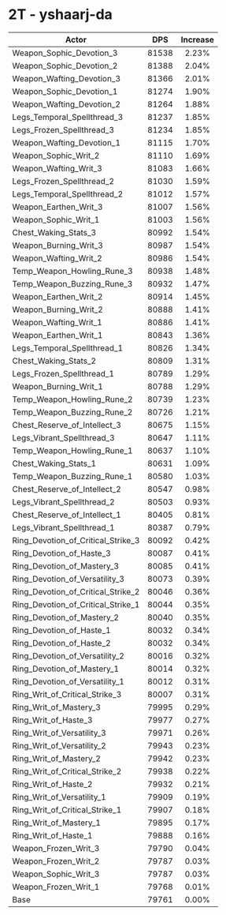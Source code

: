 # 2T - yshaarj-da
| Actor | DPS | Increase |
|---|:---:|:---:|
|Weapon_Sophic_Devotion_3|81538|2.23%|
|Weapon_Sophic_Devotion_2|81388|2.04%|
|Weapon_Wafting_Devotion_3|81366|2.01%|
|Weapon_Sophic_Devotion_1|81274|1.90%|
|Weapon_Wafting_Devotion_2|81264|1.88%|
|Legs_Temporal_Spellthread_3|81237|1.85%|
|Legs_Frozen_Spellthread_3|81234|1.85%|
|Weapon_Wafting_Devotion_1|81115|1.70%|
|Weapon_Sophic_Writ_2|81110|1.69%|
|Weapon_Wafting_Writ_3|81083|1.66%|
|Legs_Frozen_Spellthread_2|81030|1.59%|
|Legs_Temporal_Spellthread_2|81012|1.57%|
|Weapon_Earthen_Writ_3|81007|1.56%|
|Weapon_Sophic_Writ_1|81003|1.56%|
|Chest_Waking_Stats_3|80992|1.54%|
|Weapon_Burning_Writ_3|80987|1.54%|
|Weapon_Wafting_Writ_2|80986|1.54%|
|Temp_Weapon_Howling_Rune_3|80938|1.48%|
|Temp_Weapon_Buzzing_Rune_3|80932|1.47%|
|Weapon_Earthen_Writ_2|80914|1.45%|
|Weapon_Burning_Writ_2|80888|1.41%|
|Weapon_Wafting_Writ_1|80886|1.41%|
|Weapon_Earthen_Writ_1|80843|1.36%|
|Legs_Temporal_Spellthread_1|80826|1.34%|
|Chest_Waking_Stats_2|80809|1.31%|
|Legs_Frozen_Spellthread_1|80789|1.29%|
|Weapon_Burning_Writ_1|80788|1.29%|
|Temp_Weapon_Howling_Rune_2|80739|1.23%|
|Temp_Weapon_Buzzing_Rune_2|80726|1.21%|
|Chest_Reserve_of_Intellect_3|80675|1.15%|
|Legs_Vibrant_Spellthread_3|80647|1.11%|
|Temp_Weapon_Howling_Rune_1|80637|1.10%|
|Chest_Waking_Stats_1|80631|1.09%|
|Temp_Weapon_Buzzing_Rune_1|80580|1.03%|
|Chest_Reserve_of_Intellect_2|80547|0.98%|
|Legs_Vibrant_Spellthread_2|80503|0.93%|
|Chest_Reserve_of_Intellect_1|80405|0.81%|
|Legs_Vibrant_Spellthread_1|80387|0.79%|
|Ring_Devotion_of_Critical_Strike_3|80092|0.42%|
|Ring_Devotion_of_Haste_3|80087|0.41%|
|Ring_Devotion_of_Mastery_3|80085|0.41%|
|Ring_Devotion_of_Versatility_3|80073|0.39%|
|Ring_Devotion_of_Critical_Strike_2|80046|0.36%|
|Ring_Devotion_of_Critical_Strike_1|80044|0.35%|
|Ring_Devotion_of_Mastery_2|80040|0.35%|
|Ring_Devotion_of_Haste_1|80032|0.34%|
|Ring_Devotion_of_Haste_2|80032|0.34%|
|Ring_Devotion_of_Versatility_2|80016|0.32%|
|Ring_Devotion_of_Mastery_1|80014|0.32%|
|Ring_Devotion_of_Versatility_1|80012|0.31%|
|Ring_Writ_of_Critical_Strike_3|80007|0.31%|
|Ring_Writ_of_Mastery_3|79995|0.29%|
|Ring_Writ_of_Haste_3|79977|0.27%|
|Ring_Writ_of_Versatility_3|79971|0.26%|
|Ring_Writ_of_Versatility_2|79943|0.23%|
|Ring_Writ_of_Mastery_2|79942|0.23%|
|Ring_Writ_of_Critical_Strike_2|79938|0.22%|
|Ring_Writ_of_Haste_2|79932|0.21%|
|Ring_Writ_of_Versatility_1|79909|0.19%|
|Ring_Writ_of_Critical_Strike_1|79907|0.18%|
|Ring_Writ_of_Mastery_1|79895|0.17%|
|Ring_Writ_of_Haste_1|79888|0.16%|
|Weapon_Frozen_Writ_3|79790|0.04%|
|Weapon_Frozen_Writ_2|79787|0.03%|
|Weapon_Sophic_Writ_3|79787|0.03%|
|Weapon_Frozen_Writ_1|79768|0.01%|
|Base|79761|0.00%|
